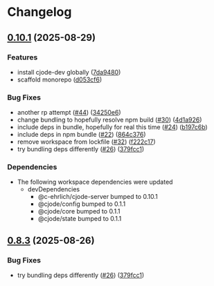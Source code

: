 # Changelog

## [0.10.1](https://github.com/c-ehrlich/cjode/compare/cli-v0.10.0...cli-v0.10.1) (2025-08-29)


### Features

* install cjode-dev globally ([7da9480](https://github.com/c-ehrlich/cjode/commit/7da9480afa7d657c87cb46146eb54f8a56628c1e))
* scaffold monorepo ([d053cf6](https://github.com/c-ehrlich/cjode/commit/d053cf68c3b686e44be1e7f19708c0cbdcc9c425))


### Bug Fixes

* another rp attempt ([#44](https://github.com/c-ehrlich/cjode/issues/44)) ([34250e6](https://github.com/c-ehrlich/cjode/commit/34250e65b652595d5935f5cd0fc9da8e4734e3c4))
* change bundling to hopefully resolve npm build ([#30](https://github.com/c-ehrlich/cjode/issues/30)) ([4d1a926](https://github.com/c-ehrlich/cjode/commit/4d1a9260bebd68f15d8fb30915fb1e1715618c45))
* include deps in bundle, hopefully for real this time ([#24](https://github.com/c-ehrlich/cjode/issues/24)) ([b197c6b](https://github.com/c-ehrlich/cjode/commit/b197c6b09df3d6fc5457192389ccdbbf290f68f9))
* include deps in npm bundle ([#22](https://github.com/c-ehrlich/cjode/issues/22)) ([864c376](https://github.com/c-ehrlich/cjode/commit/864c37605bb6b42a9ad202193bf750d1025b4cbe))
* remove workspace from lockfile ([#32](https://github.com/c-ehrlich/cjode/issues/32)) ([f222c17](https://github.com/c-ehrlich/cjode/commit/f222c17fbfd5fac076276782060ac1edb0abe3e0))
* try bundling deps differently ([#26](https://github.com/c-ehrlich/cjode/issues/26)) ([379fcc1](https://github.com/c-ehrlich/cjode/commit/379fcc174ad5a0739edcda0f6dbfe337681e69d3))


### Dependencies

* The following workspace dependencies were updated
  * devDependencies
    * @c-ehrlich/cjode-server bumped to 0.10.1
    * @cjode/config bumped to 0.1.1
    * @cjode/core bumped to 0.1.1
    * @cjode/state bumped to 0.1.1

## [0.8.3](https://github.com/c-ehrlich/cjode/compare/v0.8.2...v0.8.3) (2025-08-26)


### Bug Fixes

* try bundling deps differently ([#26](https://github.com/c-ehrlich/cjode/issues/26)) ([379fcc1](https://github.com/c-ehrlich/cjode/commit/379fcc174ad5a0739edcda0f6dbfe337681e69d3))

